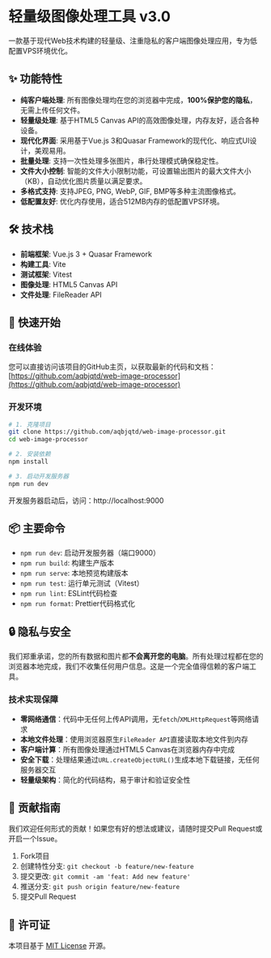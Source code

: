 # 轻量级图像处理工具 v3.0

一款基于现代Web技术构建的轻量级、注重隐私的客户端图像处理应用，专为低配置VPS环境优化。

## ✨ 功能特性

- **纯客户端处理**: 所有图像处理均在您的浏览器中完成，**100%保护您的隐私**，无需上传任何文件。
- **轻量级处理**: 基于HTML5 Canvas API的高效图像处理，内存友好，适合各种设备。
- **现代化界面**: 采用基于Vue.js 3和Quasar Framework的现代化、响应式UI设计，美观易用。
- **批量处理**: 支持一次性处理多张图片，串行处理模式确保稳定性。
- **文件大小控制**: 智能的文件大小限制功能，可设置输出图片的最大文件大小（KB），自动优化图片质量以满足要求。
- **多格式支持**: 支持JPEG, PNG, WebP, GIF, BMP等多种主流图像格式。
- **低配置友好**: 优化内存使用，适合512MB内存的低配置VPS环境。

## 🛠️ 技术栈

- **前端框架**: Vue.js 3 + Quasar Framework
- **构建工具**: Vite
- **测试框架**: Vitest
- **图像处理**: HTML5 Canvas API
- **文件处理**: FileReader API

## 🚀 快速开始

### 在线体验

您可以直接访问该项目的GitHub主页，以获取最新的代码和文档：
[https://github.com/aqbjqtd/web-image-processor](https://github.com/aqbjqtd/web-image-processor)

### 开发环境

```bash
# 1. 克隆项目
git clone https://github.com/aqbjqtd/web-image-processor.git
cd web-image-processor

# 2. 安装依赖
npm install

# 3. 启动开发服务器
npm run dev
```

开发服务器启动后，访问：http://localhost:9000

## 📦 主要命令

- `npm run dev`: 启动开发服务器（端口9000）
- `npm run build`: 构建生产版本
- `npm run serve`: 本地预览构建版本
- `npm run test`: 运行单元测试（Vitest）
- `npm run lint`: ESLint代码检查
- `npm run format`: Prettier代码格式化

## 🔒 隐私与安全

我们郑重承诺，您的所有数据和图片都**不会离开您的电脑**。所有处理过程都在您的浏览器本地完成，我们不收集任何用户信息。这是一个完全值得信赖的客户端工具。

### 技术实现保障

- **零网络通信**：代码中无任何上传API调用，无`fetch`/`XMLHttpRequest`等网络请求
- **本地文件处理**：使用浏览器原生`FileReader API`直接读取本地文件到内存
- **客户端计算**：所有图像处理通过HTML5 Canvas在浏览器内存中完成
- **安全下载**：处理结果通过`URL.createObjectURL()`生成本地下载链接，无任何服务器交互
- **轻量级架构**：简化的代码结构，易于审计和验证安全性

## 🤝 贡献指南

我们欢迎任何形式的贡献！如果您有好的想法或建议，请随时提交Pull Request或开启一个Issue。

1. Fork项目
2. 创建特性分支: `git checkout -b feature/new-feature`
3. 提交更改: `git commit -am 'feat: Add new feature'`
4. 推送分支: `git push origin feature/new-feature`
5. 提交Pull Request

## 📄 许可证

本项目基于 [MIT License](LICENSE) 开源。
